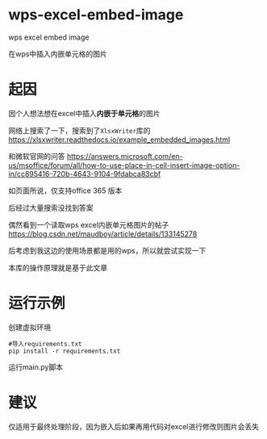 # wps-excel-embed-image

wps excel embed image

在wps中插入内嵌单元格的图片

# 起因
因个人想法想在excel中插入**内嵌于单元格**的图片

网络上搜索了一下，搜索到了```XlsxWriter```库的 https://xlsxwriter.readthedocs.io/example_embedded_images.html

和微软官网的问答 https://answers.microsoft.com/en-us/msoffice/forum/all/how-to-use-place-in-cell-insert-image-option-in/cc895416-720b-4643-9104-9fdabca83cbf

如页面所说，仅支持office 365 版本

后经过大量搜索没找到答案

偶然看到一个读取wps excel内嵌单元格图片的帖子 https://blog.csdn.net/maudboy/article/details/133145278

后考虑到我这边的使用场景都是用的wps，所以就尝试实现一下

本库的操作原理就是基于此文章

# 运行示例
创建虚拟环境
```shell
#导入requirements.txt
pip install -r requirements.txt
```
运行main.py脚本

# 建议

仅适用于最终处理阶段，因为嵌入后如果再用代码对excel进行修改则图片会丢失
